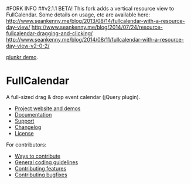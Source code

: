 #FORK INFO
##v2.1.1 BETA!
This fork adds a vertical resource view to FullCalendar.  Some details on usage, etc are available here:
<a href="http://www.seankenny.me/blog/2013/08/14/fullcalendar-with-a-resource-day-view/" target="_blank">http://www.seankenny.me/blog/2013/08/14/fullcalendar-with-a-resource-day-view/</a>
<a href="http://www.seankenny.me/blog/2014/07/24/resource-fullcalendar-dragging-and-clicking/" target="_blank">http://www.seankenny.me/blog/2014/07/24/resource-fullcalendar-dragging-and-clicking/</a>
<a href="ttp://www.seankenny.me/blog/2014/08/11/fullcalendar-with-a-resource-day-view-v2-0-2/" target="_blank">http://www.seankenny.me/blog/2014/08/11/fullcalendar-with-a-resource-day-view-v2-0-2/</a>

[plunkr demo](http://plnkr.co/KRXcK2oNd9eX2IMBM6yY).

# FullCalendar

A full-sized drag & drop event calendar (jQuery plugin).

- [Project website and demos](http://arshaw.com/fullcalendar/)
- [Documentation](http://arshaw.com/fullcalendar/docs/)
- [Support](http://arshaw.com/fullcalendar/support/)
- [Changelog](changelog.md)
- [License](license.txt)

For contributors:

- [Ways to contribute](http://arshaw.com/fullcalendar/wiki/Contributing/)
- [General coding guidelines](https://github.com/arshaw/fullcalendar/wiki/Contributing-Code)
- [Contributing features](https://github.com/arshaw/fullcalendar/wiki/Contributing-Features)
- [Contributing bugfixes](https://github.com/arshaw/fullcalendar/wiki/Contributing-Bugfixes)